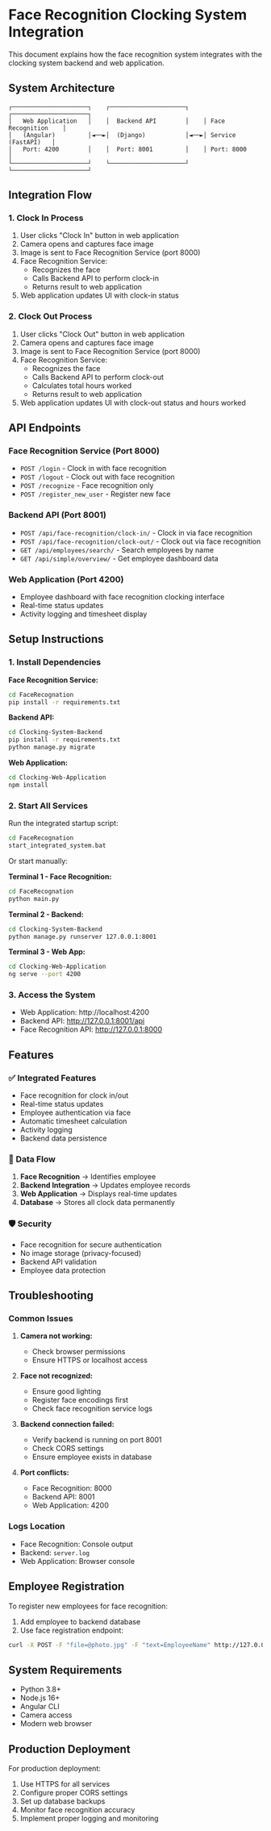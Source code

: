 # Face Recognition Clocking System Integration

This document explains how the face recognition system integrates with the clocking system backend and web application.

## System Architecture

```
┌─────────────────────┐    ┌─────────────────────┐    ┌─────────────────────┐
│   Web Application   │    │  Backend API        │    │ Face Recognition    │
│   (Angular)         │◄──►│  (Django)           │◄──►│ Service (FastAPI)   │
│   Port: 4200        │    │  Port: 8001         │    │ Port: 8000          │
└─────────────────────┘    └─────────────────────┘    └─────────────────────┘
```

## Integration Flow

### 1. Clock In Process
1. User clicks "Clock In" button in web application
2. Camera opens and captures face image
3. Image is sent to Face Recognition Service (port 8000)
4. Face Recognition Service:
   - Recognizes the face
   - Calls Backend API to perform clock-in
   - Returns result to web application
5. Web application updates UI with clock-in status

### 2. Clock Out Process
1. User clicks "Clock Out" button in web application
2. Camera opens and captures face image
3. Image is sent to Face Recognition Service (port 8000)
4. Face Recognition Service:
   - Recognizes the face
   - Calls Backend API to perform clock-out
   - Calculates total hours worked
   - Returns result to web application
5. Web application updates UI with clock-out status and hours worked

## API Endpoints

### Face Recognition Service (Port 8000)
- `POST /login` - Clock in with face recognition
- `POST /logout` - Clock out with face recognition
- `POST /recognize` - Face recognition only
- `POST /register_new_user` - Register new face

### Backend API (Port 8001)
- `POST /api/face-recognition/clock-in/` - Clock in via face recognition
- `POST /api/face-recognition/clock-out/` - Clock out via face recognition
- `GET /api/employees/search/` - Search employees by name
- `GET /api/simple/overview/` - Get employee dashboard data

### Web Application (Port 4200)
- Employee dashboard with face recognition clocking interface
- Real-time status updates
- Activity logging and timesheet display

## Setup Instructions

### 1. Install Dependencies

**Face Recognition Service:**
```bash
cd FaceRecognation
pip install -r requirements.txt
```

**Backend API:**
```bash
cd Clocking-System-Backend
pip install -r requirements.txt
python manage.py migrate
```

**Web Application:**
```bash
cd Clocking-Web-Application
npm install
```

### 2. Start All Services

Run the integrated startup script:
```bash
cd FaceRecognation
start_integrated_system.bat
```

Or start manually:

**Terminal 1 - Face Recognition:**
```bash
cd FaceRecognation
python main.py
```

**Terminal 2 - Backend:**
```bash
cd Clocking-System-Backend
python manage.py runserver 127.0.0.1:8001
```

**Terminal 3 - Web App:**
```bash
cd Clocking-Web-Application
ng serve --port 4200
```

### 3. Access the System

- Web Application: http://localhost:4200
- Backend API: http://127.0.0.1:8001/api
- Face Recognition API: http://127.0.0.1:8000

## Features

### ✅ Integrated Features
- Face recognition for clock in/out
- Real-time status updates
- Employee authentication via face
- Automatic timesheet calculation
- Activity logging
- Backend data persistence

### 🔄 Data Flow
1. **Face Recognition** → Identifies employee
2. **Backend Integration** → Updates employee records
3. **Web Application** → Displays real-time updates
4. **Database** → Stores all clock data permanently

### 🛡️ Security
- Face recognition for secure authentication
- No image storage (privacy-focused)
- Backend API validation
- Employee data protection

## Troubleshooting

### Common Issues

1. **Camera not working:**
   - Check browser permissions
   - Ensure HTTPS or localhost access

2. **Face not recognized:**
   - Ensure good lighting
   - Register face encodings first
   - Check face recognition service logs

3. **Backend connection failed:**
   - Verify backend is running on port 8001
   - Check CORS settings
   - Ensure employee exists in database

4. **Port conflicts:**
   - Face Recognition: 8000
   - Backend API: 8001
   - Web Application: 4200

### Logs Location
- Face Recognition: Console output
- Backend: `server.log`
- Web Application: Browser console

## Employee Registration

To register new employees for face recognition:

1. Add employee to backend database
2. Use face registration endpoint:
```bash
curl -X POST -F "file=@photo.jpg" -F "text=EmployeeName" http://127.0.0.1:8000/register_new_user
```

## System Requirements

- Python 3.8+
- Node.js 16+
- Angular CLI
- Camera access
- Modern web browser

## Production Deployment

For production deployment:
1. Use HTTPS for all services
2. Configure proper CORS settings
3. Set up database backups
4. Monitor face recognition accuracy
5. Implement proper logging and monitoring